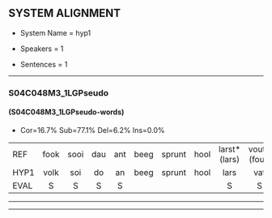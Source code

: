 
## SYSTEM ALIGNMENT

- System Name = hyp1

- Speakers = 1

- Sentences = 1

---

### S04C048M3_1LGPseudo

#### (S04C048M3_1LGPseudo-words)

- Cor=16.7%	Sub=77.1%	Del=6.2%	Ins=0.0%

|  |  |  |  |  |  |  |  |  |  |  |  |  |  |  |  |  |  |  |  |  |  |  |  |  |  |  |  |  |  |  |  |  |  |  |  |  |  |  |  |  |  |  |  |  |  |  |  |  |
|:--- |:---:|:---:|:---:|:---:|:---:|:---:|:---:|:---:|:---:|:---:|:---:|:---:|:---:|:---:|:---:|:---:|:---:|:---:|:---:|:---:|:---:|:---:|:---:|:---:|:---:|:---:|:---:|:---:|:---:|:---:|:---:|:---:|:---:|:---:|:---:|:---:|:---:|:---:|:---:|:---:|:---:|:---:|:---:|:---:|:---:|:---:|:---:|:---:|
| REF | fook | sooi | dau | ant | beeg | sprunt | hool | larst*(lars) | vout*(fout) | zwoei | fam | rachts | vaap | sprieuw | *(ken) | keng | * | * | swoers | doer | *(pril) | * | plirt | jien | blard | guul | hoekt*(hoek) | * | * | neeuw | noork | vid | zans | leum | haans | spaai | sjalt | heik | sank | roen | frijk | eem | schard | * | grek | dron | snaaf | stuid |
| HYP1 | volk | soi | do | an | beeg | sprunt | hool | lars | vat | zwoei |  |  | van | racht | vap | spreeuw | ken | ken | semorg | s | swoores | door | pril | pra | plert | jijn | laa | gul | hoek | neeuw | noork |  | vit | zanslum | hans | spai | sjault | hij | san | ron | frijk | eém | schart | shrik | grik | drom | snaaf | stu |
| EVAL | S | S | S | S |  |  |  | S | S |  | D | D | S | S | S | S | S | S | S | S | S | S | S | S | S | S | S | S | S |  |  | D | S | S | S | S | S | S | S | S |  | S | S | S | S | S |  | S |
---

---
